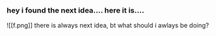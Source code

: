 ### hey i found the next idea.... here it is....
![[f.png]]
there is always next idea, bt what should i awlays be doing?